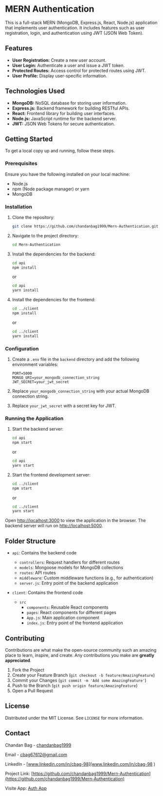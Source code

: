 # MERN Authentication

This is a full-stack MERN (MongoDB, Express.js, React, Node.js) application that implements user authentication. It includes features such as user registration, login, and authentication using JWT (JSON Web Token).

## Features

- **User Registration:** Create a new user account.
- **User Login:** Authenticate a user and issue a JWT token.
- **Protected Routes:** Access control for protected routes using JWT.
- **User Profile:** Display user-specific information.

## Technologies Used

- **MongoDB:** NoSQL database for storing user information.
- **Express.js:** Backend framework for building RESTful APIs.
- **React:** Frontend library for building user interfaces.
- **Node.js:** JavaScript runtime for the backend server.
- **JWT:** JSON Web Tokens for secure authentication.

## Getting Started

To get a local copy up and running, follow these steps.

### Prerequisites

Ensure you have the following installed on your local machine:

- Node.js
- npm (Node package manager) or yarn
- MongoDB

### Installation

1. Clone the repository:

   ```sh
   git clone https://github.com/chandanbag1999/Mern-Authentication.git
   ```

2. Navigate to the project directory:

   ```sh
   cd Mern-Authentication
   ```

3. Install the dependencies for the backend:

   ```sh
   cd api
   npm install
   ```

   or

   ```sh
   cd api
   yarn install
   ```

4. Install the dependencies for the frontend:

   ```sh
   cd ../client
   npm install
   ```

   or

   ```sh
   cd ../client
   yarn install
   ```

### Configuration

1. Create a `.env` file in the `backend` directory and add the following environment variables:

   ```env
   PORT=5000
   MONGO_URI=your_mongodb_connection_string
   JWT_SECRET=your_jwt_secret
   ```

2. Replace `your_mongodb_connection_string` with your actual MongoDB connection string.
3. Replace `your_jwt_secret` with a secret key for JWT.

### Running the Application

1. Start the backend server:

   ```sh
   cd api
   npm start
   ```

   or

   ```sh
   cd api
   yarn start
   ```

2. Start the frontend development server:

   ```sh
   cd ../client
   npm start
   ```

   or

   ```sh
   cd ../client
   yarn start
   ```

Open [http://localhost:3000](http://localhost:3000) to view the application in the browser. The backend server will run on [http://localhost:5000](http://localhost:5000).

## Folder Structure

- `api`: Contains the backend code
  - `controllers`: Request handlers for different routes
  - `models`: Mongoose models for MongoDB collections
  - `routes`: API routes
  - `middleware`: Custom middleware functions (e.g., for authentication)
  - `server.js`: Entry point of the backend application

- `client`: Contains the frontend code
  - `src`
    - `components`: Reusable React components
    - `pages`: React components for different pages
    - `App.js`: Main application component
    - `index.js`: Entry point of the frontend application

## Contributing

Contributions are what make the open-source community such an amazing place to learn, inspire, and create. Any contributions you make are **greatly appreciated**.

1. Fork the Project
2. Create your Feature Branch (`git checkout -b feature/AmazingFeature`)
3. Commit your Changes (`git commit -m 'Add some AmazingFeature'`)
4. Push to the Branch (`git push origin feature/AmazingFeature`)
5. Open a Pull Request

## License

Distributed under the MIT License. See `LICENSE` for more information.

## Contact

Chandan Bag - [chandanbag1999](https://github.com/chandanbag1999)

Email - cbag67612@gmail.com

LinkedIn - [www.linkedin.com/in/cbag-98](www.linkedin.com/in/cbag-98
)

Project Link: [https://github.com/chandanbag1999/Mern-Authentication](https://github.com/chandanbag1999/Mern-Authentication)

Visite App: [Auth App](https://mern-authentication-y1jb.onrender.com)
```
